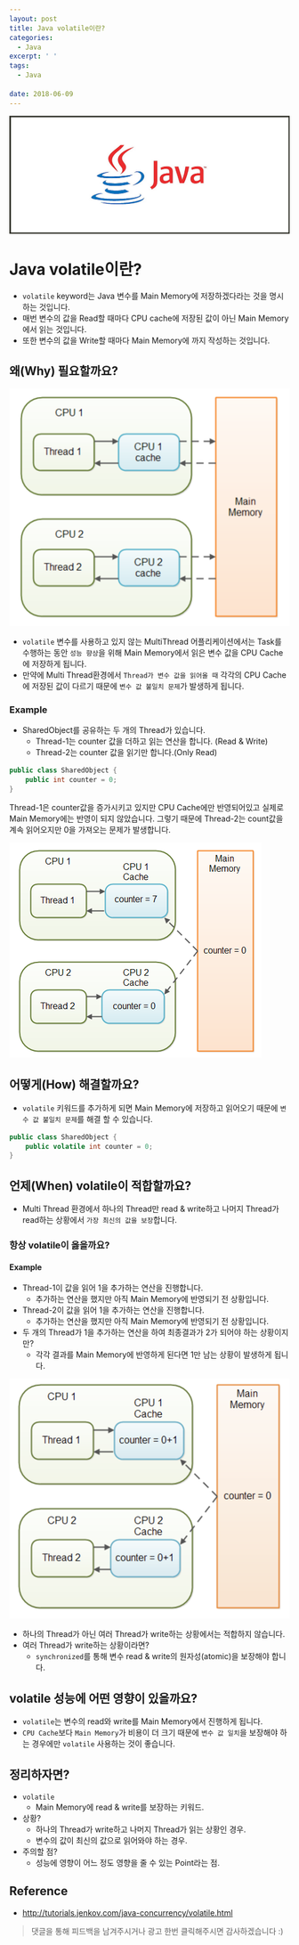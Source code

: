 ```yaml
---
layout: post
title: Java volatile이란?
categories:
  - Java
excerpt: ' '
tags:
  - Java

date: 2018-06-09
---
```


![No Image](/assets/logo/Java.jpg)

# Java volatile이란?
- `volatile` keyword는 Java 변수를 Main Memory에 저장하겠다라는 것을 명시하는 것입니다.
- 매번 변수의 값을 Read할 때마다 CPU cache에 저장된 값이 아닌 Main Memory에서 읽는 것입니다.
- 또한 변수의 값을 Write할 때마다 Main Memory에 까지 작성하는 것입니다.


## 왜(Why) 필요할까요?

![No Image](/assets/posts/20180609/1.png)

- `volatile` 변수를 사용하고 있지 않는 MultiThread 어플리케이션에서는 Task를 수행하는 동안 `성능 향상`을 위해 Main Memory에서 읽은 변수 값을 CPU Cache에 저장하게 됩니다.
- 만약에 Multi Thread환경에서 `Thread가 변수 값을 읽어올 때` 각각의 CPU Cache에 저장된 값이 다르기 때문에 `변수 값 불일치 문제`가 발생하게 됩니다.



### Example
- SharedObject를 공유하는 두 개의 Thread가 있습니다. 
    - Thread-1는 counter 값을 더하고 읽는 연산을 합니다. (Read & Write)
    - Thread-2는 counter 값을 읽기만 합니다.(Only Read)

```java
public class SharedObject {
    public int counter = 0;
}
```

Thread-1은 counter값을 증가시키고 있지만 CPU Cache에만 반영되어있고 실제로 Main Memory에는 반영이 되지 않았습니다.
그렇기 때문에 Thread-2는 count값을 계속 읽어오지만 0을 가져오는 문제가 발생합니다.

![No Image](/assets/posts/20180609/2.png)


## 어떻게(How) 해결할까요?
- `volatile` 키워드를 추가하게 되면 Main Memory에 저장하고 읽어오기 때문에 `변수 값 불일치 문제`를 해결 할 수 있습니다.

```java
public class SharedObject {
    public volatile int counter = 0;
}
```


## 언제(When) volatile이 적합할까요?
- Multi Thread 환경에서 하나의 Thread만 read & write하고 나머지 Thread가 read하는 상황에서 `가장 최신의 값을 보장`합니다.

### 항상 volatile이 옳을까요?
#### Example
- Thread-1이 값을 읽어 1을 추가하는 연산을 진행합니다.
    - 추가하는 연산을 했지만 아직 Main Memory에 반영되기 전 상황입니다.
- Thread-2이 값을 읽어 1을 추가하는 연산을 진행합니다.
    - 추가하는 연산을 했지만 아직 Main Memory에 반영되기 전 상황입니다.
- 두 개의 Thread가 1을 추가하는 연산을 하여 최종결과가 2가 되어야 하는 상황이지만?
    - 각각 결과를 Main Memory에 반영하게 된다면 1만 남는 상황이 발생하게 됩니다.

![No Image](/assets/posts/20180609/3.png)


- 하나의 Thread가 아닌 여러 Thread가 write하는 상황에서는 적합하지 않습니다.
- 여러 Thread가 write하는 상황이라면?
    - `synchronized`를 통해 변수 read & write의 원자성(atomic)을 보장해야 합니다.


## volatile 성능에 어떤 영향이 있을까요?
- `volatile`는 변수의 read와 write를 Main Memory에서 진행하게 됩니다. 
- `CPU Cache`보다 `Main Memory`가 비용이 더 크기 때문에 `변수 값 일치`을 보장해야 하는 경우에만 `volatile` 사용하는 것이 좋습니다.


## 정리하자면?
- `volatile`
    - Main Memory에 read & write를 보장하는 키워드.
- 상황?
    - 하나의 Thread가 write하고 나머지 Thread가 읽는 상황인 경우.
    - 변수의 값이 최신의 값으로 읽어와야 하는 경우.
- 주의할 점?
    - 성능에 영향이 어느 정도 영향을 줄 수 있는 Point라는 점.



## Reference
- <http://tutorials.jenkov.com/java-concurrency/volatile.html>


> 댓글을 통해 피드백을 남겨주시거나 광고 한번 클릭해주시면 감사하겠습니다 :)